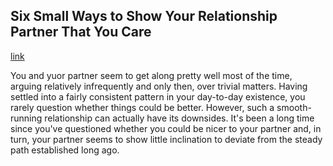 ## Six Small Ways to Show Your Relationship Partner That You Care

[link](https://www.psychologytoday.com/intl/blog/fulfillment-any-age/202101/six-small-ways-show-your-relationship-partner-you-care)

You and yuor partner seem to get along pretty well most of the time, arguing relatively infrequently and only then, over trivial matters. Having settled into a fairly consistent pattern in your day-to-day existence, you rarely question whether things could be better. However, such a smooth-running relationship can actually have its downsides. It's been a long time since you've questioned whether you could be nicer to your partner and, in turn, your partner seems to show little inclination to deviate from the steady path established long ago.
